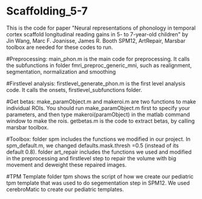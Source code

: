 # Scaffolding_5-7
 This is the code for paper "Neural representations of phonology in temporal cortex scaffold longitudinal reading gains in 5- to 7-year-old children" by Jin Wang, Marc F. Joanisse, James R. Booth
SPM12, ArtRepair, Marsbar toolbox are needed for these codes to run.

#Preprocessing:
main_phon.m is the main code for preprocessing. It calls the subfunctions in folder fmri_preproc_generic_mni, such as realignment, segmentation, normalization and smoothing

#Firstlevel analysis:
firstlevel_generate_phon.m is the first level analysis code. It calls the onsets, firstlevel_subfunctions folder. 

#Get betas:
make_paramObject.m and makeroi.m are two functions to make individual ROIs. You should run make_paramObject.m first to specify your parameters, and then type makeroi(paramObject) in the matlab command window to make the rois.
getbetas.m is the code to extract betas, by calling marsbar toolbox.

#Toolbox:
folder spm includes the functions we modified in our project. In spm_default.m, we changed defaults.mask.thresh =0.5 (instead of its default 0.8).
folder  art_repair includes the functions we used and modified in the preprocessing and firstlevel step to repair the volume with big movement and deweight these repaired images.

#TPM Template
folder tpm shows the script of how we create our pediatric tpm template that was used to do segementation step in SPM12. We used cerebroMatic to create our pediatric templates. 

